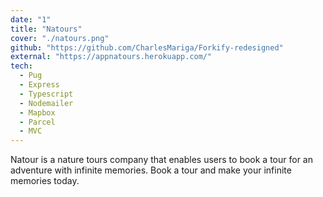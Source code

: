 ```yaml
---
date: "1"
title: "Natours"
cover: "./natours.png"
github: "https://github.com/CharlesMariga/Forkify-redesigned"
external: "https://appnatours.herokuapp.com/"
tech:
  - Pug
  - Express
  - Typescript
  - Nodemailer
  - Mapbox
  - Parcel
  - MVC
---
```


Natour is a nature tours company that enables users to book a tour for an adventure with infinite memories. Book a tour and make your infinite memories today.
